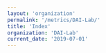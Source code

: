 ```yaml
---
layout: 'organization'
permalink: '/metrics/DAI-Lab/'
title: 'Index'
organization: 'DAI-Lab'
current_date: '2019-07-01'
---
```

